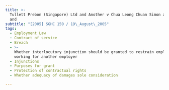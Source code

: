 ```yaml
---
title: >-
  Tullett Prebon (Singapore) Ltd and Another v Chua Leong Chuan Simon and Others
  and
subtitle: "[2005] SGHC 150 / 19\_August\_2005"
tags:
  - Employment Law
  - Contract of service
  - Breach
  - >-
    Whether interlocutory injunction should be granted to restrain employee from
    working for another employer
  - Injunctions
  - Purposes for grant
  - Protection of contractual rights
  - Whether adequacy of damages sole consideration

---
```


